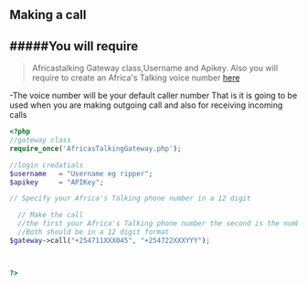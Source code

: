 ## Making a call
#####You will require
-------------------
> Africastalking Gateway class,Username and Apikey. 
>Also you will require to create an Africa's Talking voice number [here]( https://account.sandbox.africastalking.com/voice/create)

-The voice number will be your default caller number That is it is going to be used when you are making outgoing call and also for receiving incoming calls

```php
<?php
//gateway class
require_once('AfricasTalkingGateway.php');

//login credatials
$username   = "Username eg ripper";
$apikey     = "APIKey";

// Specify your Africa's Talking phone number in a 12 digit

  // Make the call
  //the first your Africa's Talking phone number the second is the numbers you want to call
  //Both should be in a 12 digit format
$gateway->call("+254711XXX045", "+254722XXXYYY");



?>